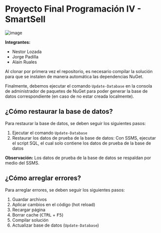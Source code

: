 # Proyecto Final Programación IV - SmartSell

![image](https://user-images.githubusercontent.com/58148764/140632035-c247d70a-5a3a-456a-8a46-a17b6d91b466.png)

**Integrantes:**
- Nestor Lozada
- Jorge Padilla
- Alain Ruales

Al clonar por primera vez el repositorio, es necesario compilar la solución para que se instalen de manera automática las dependencias NuGet.
  
Finalmente, debemos ejecutar el comando `Update-Database` en la consola de administrador de paquetes de NuGet para poder generar la base de datos correspondiente (en caso de no estar creada localmente).

## ¿Cómo restaurar la base de datos?

Para restaurar la base de datos, se deben seguir los siguientes pasos:

1. Ejecutar el comando `Update-Database`
2. Restaurar los datos de prueba de la base de datos: Con SSMS, ejecutar el script SQL, el cual solo contiene los datos de prueba de la base de datos

**Observación:** Los datos de prueba de la base de datos se respaldan por medio del SSMS.

## ¿Cómo arreglar errores?

Para arreglar errores, se deben seguir los siguientes pasos:

1. Guardar archivos
2. Aplicar cambios en el código (hot reload)
3. Recargar página
4. Borrar cache (<kbd>CTRL</kbd> + <kbd>F5</kbd>)
5. Compilar solución
6. Actualizar base de datos (`Update-Database`)
